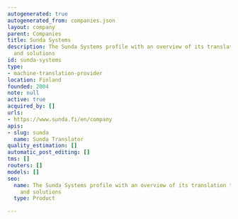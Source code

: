 ```yaml
---
autogenerated: true
autogenerated_from: companies.json
layout: company
parent: Companies
title: Sunda Systems
description: The Sunda Systems profile with an overview of its translation technologies
  and solutions
id: sunda-systems
type:
- machine-translation-provider
location: Finland
founded: 2004
note: null
active: true
acquired_by: []
urls:
- https://www.sunda.fi/en/company
apis:
- slug: sunda
  name: Sunda Translator
quality_estimation: []
automatic_post_editing: []
tms: []
routers: []
models: []
seo:
  name: The Sunda Systems profile with an overview of its translation technologies
    and solutions
  type: Product

---
```


